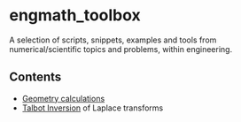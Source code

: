 # engmath_toolbox
A selection of scripts, snippets, examples and tools from numerical/scientific topics and problems, within engineering.

## Contents
* [Geometry calculations](Geometry_Calculations/)
* [Talbot Inversion](Talbot_inversion/) of Laplace transforms
